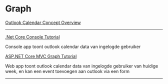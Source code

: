 # Graph

[Outlook Calendar Concept Overview](https://docs.microsoft.com/en-us/graph/outlook-calendar-concept-overview)

---

[.Net Core Console Tutorial](net-core-console.md)

Console app toont outlook calendar data van ingelogde gebruiker

[ASP.NET Core MVC Graph Tutorial](asp-net-core-mvc.md)

Web app toont outlook calendar data van ingelogde gebruiker van huidige week, en kan een event toevoegen aan outlook via een form

---
